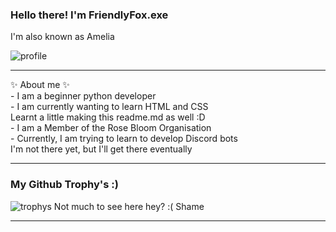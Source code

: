 ### Hello there! I'm FriendlyFox.exe
I'm also known as Amelia

![profile](https://discord.c99.nl/widget/theme-4/913574723475083274.png)


<hr>✨ About me ✨ <br />
- I am a beginner python developer<br />
- I am currently wanting to learn HTML and CSS<br />
  Learnt a little making this readme.md as well :D <br />
- I am a Member of the Rose Bloom Organisation<br />
- Currently, I am trying to learn to develop Discord bots <br />I'm not there yet, but I'll get there eventually

<hr>

### My Github Trophy's :)
![trophys](https://github-profile-trophy.vercel.app/?username=Ames-hub&theme=radical&row=1&column=10)
Not much to see here hey? :( Shame

<hr>
